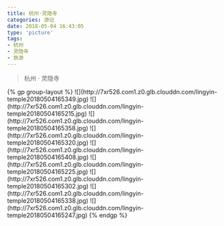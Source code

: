 ```yaml
---
title: 杭州·灵隐寺
categories: 游记
date: 2018-05-04 16:43:05
type: 'picture'
tags:
- 杭州
- 灵隐寺
- 旅游
---
```

<blockquote class="blockquote-center">杭州 · 灵隐寺</blockquote>
{% gp group-layout %}
![](http://7xr526.com1.z0.glb.clouddn.com/lingyin-temple20180504165349.jpg)
![](http://7xr526.com1.z0.glb.clouddn.com/lingyin-temple20180504165215.jpg)
![](http://7xr526.com1.z0.glb.clouddn.com/lingyin-temple20180504165358.jpg)
![](http://7xr526.com1.z0.glb.clouddn.com/lingyin-temple20180504165320.jpg)
![](http://7xr526.com1.z0.glb.clouddn.com/lingyin-temple20180504165408.jpg)
![](http://7xr526.com1.z0.glb.clouddn.com/lingyin-temple20180504165225.jpg)
![](http://7xr526.com1.z0.glb.clouddn.com/lingyin-temple20180504165302.jpg)
![](http://7xr526.com1.z0.glb.clouddn.com/lingyin-temple20180504165338.jpg)
![](http://7xr526.com1.z0.glb.clouddn.com/lingyin-temple20180504165247.jpg)
{% endgp %}